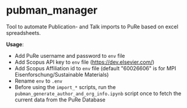 # pubman_manager

Tool to automate Publication- and Talk imports to PuRe based on excel spreadsheets.

**Usage**:

- Add PuRe username and password to `env` file
- Add Scopus API key to `env` file (https://dev.elsevier.com/)
- Add Scopus Affiliation id to `env` file (default "60026606" is for MPI Eisenforschung/Sustainable Materials)
- Rename `env` to `.env`
- Before using the `import_*` scripts, run the `pubman_generate_author_and_org_info.ipynb` script once to fetch the current data from the PuRe Database